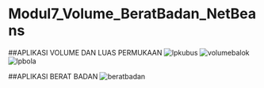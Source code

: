 # Modul7_Volume_BeratBadan_NetBeans

##APLIKASI VOLUME DAN LUAS PERMUKAAN
![lpkubus](https://cloud.githubusercontent.com/assets/22220416/20545839/05b484b6-b144-11e6-869a-c88cae9e775f.PNG)
![volumebalok](https://cloud.githubusercontent.com/assets/22220416/20545840/05b4b274-b144-11e6-975c-d4010d4e34ed.PNG)
![lpbola](https://cloud.githubusercontent.com/assets/22220416/20545841/05b78170-b144-11e6-88af-c72a75a6d0d9.PNG)

##APLIKASI BERAT BADAN
![beratbadan](https://cloud.githubusercontent.com/assets/22220416/20545858/14ce21aa-b144-11e6-97c8-9ad3bb541918.PNG)
